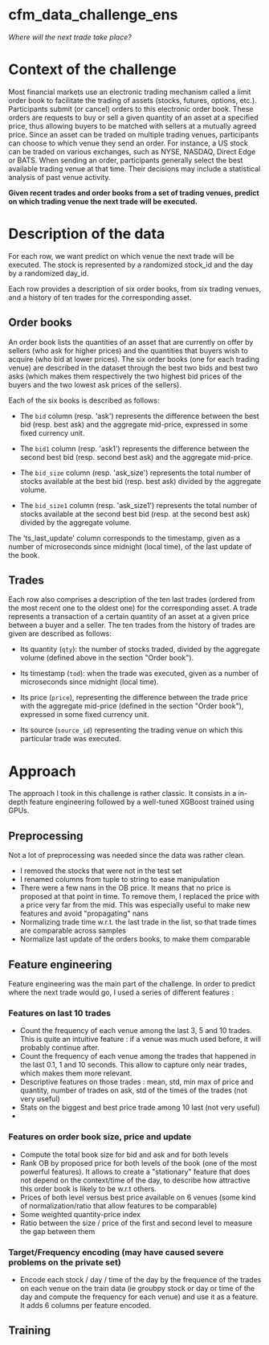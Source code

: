 # cfm_data_challenge_ens
*Where will the next trade take place?*

# Context of the challenge
Most financial markets use an electronic trading mechanism called a limit order book to facilitate the trading of assets (stocks, futures, options, etc.). Participants submit (or cancel) orders to this electronic order book. These orders are requests to buy or sell a given quantity of an asset at a specified price, thus allowing buyers to be matched with sellers at a mutually agreed price. Since an asset can be traded on multiple trading venues, participants can choose to which venue they send an order. For instance, a US stock can be traded on various exchanges, such as NYSE, NASDAQ, Direct Edge or BATS. When sending an order, participants generally select the best available trading venue at that time. Their decisions may include a statistical analysis of past venue activity.

**Given recent trades and order books from a set of trading venues, predict on which trading venue the next trade will be executed.**

# Description of the data
For each row, we want predict on which venue the next trade will be executed. The stock is represented by a randomized stock_id and the day by a randomized day_id.

Each row provides a description of six order books, from six trading venues, and a history of ten trades for the corresponding asset.

## Order books
An order book lists the quantities of an asset that are currently on offer by sellers (who ask for higher prices) and the quantities that buyers wish to acquire (who bid at lower prices). The six order books (one for each trading venue) are described in the dataset through the best two bids and best two asks (which makes them respectively the two highest bid prices of the buyers and the two lowest ask prices of the sellers).

Each of the six books is described as follows:

* The `bid` column (resp. 'ask') represents the difference between the best bid (resp. best ask) and the aggregate mid-price, expressed in some fixed currency unit.

* The `bid1` column (resp. 'ask1') represents the difference between the second best bid (resp. second best ask) and the aggregate mid-price.

* The `bid_size` column (resp. 'ask_size') represents the total number of stocks available at the best bid (resp. best ask) divided by the aggregate volume.

* The `bid_size1` column (resp. 'ask_size1') represents the total number of stocks available at the second best bid (resp. at the second best ask) divided by the aggregate volume.

The 'ts_last_update' column corresponds to the timestamp, given as a number of microseconds since midnight (local time), of the last update of the book.

## Trades
Each row also comprises a description of the ten last trades (ordered from the most recent one to the oldest one) for the corresponding asset. A trade represents a transaction of a certain quantity of an asset at a given price between a buyer and a seller. The ten trades from the history of trades are given are described as follows:

* Its quantity (`qty`): the number of stocks traded, divided by the aggregate volume (defined above in the section "Order book").

* Its timestamp (`tod`): when the trade was executed, given as a number of microseconds since midnight (local time).

* Its price (`price`), representing the difference between the trade price with the aggregate mid-price (defined in the section "Order book"), expressed in some fixed currency unit.

* Its source (`source_id`) representing the trading venue on which this particular trade was executed.

# Approach 
The approach I took in this challenge is rather classic. It consists in a in-depth feature engineering followed by a well-tuned XGBoost trained using GPUs.

## Preprocessing
Not a lot of preprocessing was needed since the data was rather clean. 
* I removed the stocks that were not in the test set
* I renamed columns from tuple to string to ease manipulation
* There were a few nans in the OB price. It means that no price is proposed at that point in time. To remove them, I replaced the price with a price very far from the mid. This was especially useful to make new features and avoid "propagating" nans
* Normalizing trade time w.r.t. the last trade in the list, so that trade times are comparable across samples
* Normalize last update of the orders books, to make them comparable

## Feature engineering
Feature engineering was the main part of the challenge. In order to predict where the next trade would go, I used a series of different features : 

### Features on last 10 trades
* Count the frequency of each venue among the last 3, 5 and 10 trades. This is quite an intuitive feature : if a venue was much used before, it will probably continue after. 
* Count the frequency of each venue among the trades that happened in the last 0.1, 1 and 10 seconds. This allow to capture only near trades, which makes them more relevant. 
* Descriptive features on those trades : mean, std, min max of price and quantity, number of trades on ask, std of the times of the trades (not very useful)
* Stats on the biggest and best price trade among 10 last (not very useful)
* 
### Features on order book size, price and update
* Compute the total book size for bid and ask and for both levels
* Rank OB by proposed price for both levels of the book (one of the most powerful features). It allows to create a "stationary" feature that does not depend on the context/time of the day, to describe how attractive this order book is likely to be w.r.t others.
* Prices of both level versus best price available on 6 venues (some kind of normalization/ratio that allow features to be comparable)  
* Some weighted quantity-price index
* Ratio between the size / price of the first and second level to measure the gap between them

### Target/Frequency encoding (may have caused severe problems on the private set)
* Encode each stock / day / time of the day by the frequence of the trades on each venue on the train data (ie groubpy stock or day or time of the day and compute the frequency for each venue) and use it as a feature. It adds 6 columns per feature encoded. 

## Training


